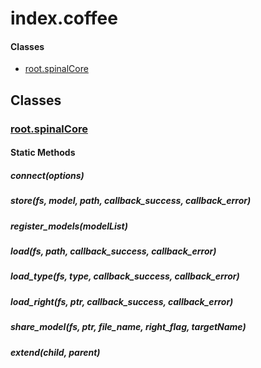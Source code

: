# index.coffee

#### Classes
  
* [root.spinalCore](#root.spinalCore)
  






## Classes
  
### <a name="root.spinalCore">[root.spinalCore](root.spinalCore)</a>
    
    
    
#### Static Methods
      
##### <a name="connect"/>connect(options)</a>

      
##### <a name="store"/>store(fs, model, path, callback_success, callback_error)</a>

      
##### <a name="register_models"/>register\_models(modelList)</a>

      
##### <a name="load"/>load(fs, path, callback_success, callback_error)</a>

      
##### <a name="load_type"/>load\_type(fs, type, callback_success, callback_error)</a>

      
##### <a name="load_right"/>load\_right(fs, ptr, callback_success, callback_error)</a>

      
##### <a name="share_model"/>share\_model(fs, ptr, file_name, right_flag, targetName)</a>

      
##### <a name="extend"/>extend(child, parent)</a>

      
    
    
    
  



